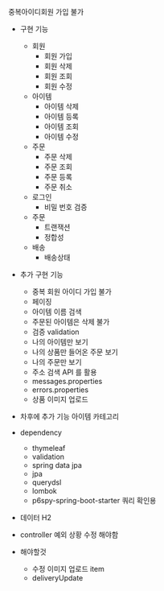 
중복아이디회원 가입 불가

- 구현 기능
  - 회원
    - 회원 가입 
    - 회원 삭제
    - 회원 조회
    - 회원 수정
  - 아이템
    - 아이템 삭제
    - 아이템 등록
    - 아이템 조회
    - 아이템 수정
  - 주문
    - 주문 삭제
    - 주문 조회
    - 주문 등록
    - 주문 취소
  - 로그인
    - 비밀 번호 검증
  - 주문 
    - 트랜잭션
    - 정합성
  - 배송
    - 배송상태

- 추가 구현 기능
  - 중복 회원 아이디 가입 불가
  - 페이징
  - 아이템 이름 검색
  - 주문된 아이템은 삭제 불가
  - 검증 validation
  - 나의 아이템만 보기
  - 나의 상품만 들어온 주문 보기
  - 나의 주문만 보기
  - 주소 검색 API 를 활용
  - messages.properties
  - errors.properties
  - 상품 이미지 업로드

- 차후에 추가 기능 아이템 카테고리

- dependency
  - thymeleaf
  - validation
  - spring data jpa
  - jpa
  - querydsl
  - lombok
  - p6spy-spring-boot-starter 쿼리 확인용

- 데이터 H2

- controller 예외 상황 수정 해야함
- 해야할것
  - 수정 이미지 업로드 item
  - deliveryUpdate